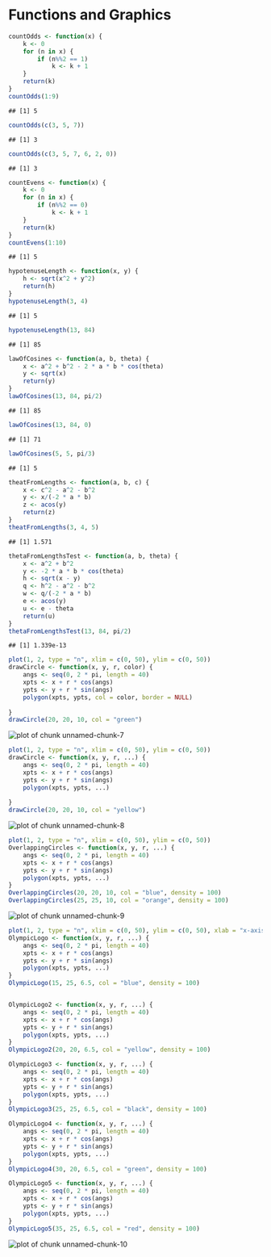 Functions and Graphics 
========================================================


```r
countOdds <- function(x) {
    k <- 0
    for (n in x) {
        if (n%%2 == 1) 
            k <- k + 1
    }
    return(k)
}
countOdds(1:9)
```

```
## [1] 5
```

```r
countOdds(c(3, 5, 7))
```

```
## [1] 3
```

```r
countOdds(c(3, 5, 7, 6, 2, 0))
```

```
## [1] 3
```



```r
countEvens <- function(x) {
    k <- 0
    for (n in x) {
        if (n%%2 == 0) 
            k <- k + 1
    }
    return(k)
}
countEvens(1:10)
```

```
## [1] 5
```


```r
hypotenuseLength <- function(x, y) {
    h <- sqrt(x^2 + y^2)
    return(h)
}
hypotenuseLength(3, 4)
```

```
## [1] 5
```

```r
hypotenuseLength(13, 84)
```

```
## [1] 85
```



```r
lawOfCosines <- function(a, b, theta) {
    x <- a^2 + b^2 - 2 * a * b * cos(theta)
    y <- sqrt(x)
    return(y)
}
lawOfCosines(13, 84, pi/2)
```

```
## [1] 85
```

```r
lawOfCosines(13, 84, 0)
```

```
## [1] 71
```

```r
lawOfCosines(5, 5, pi/3)
```

```
## [1] 5
```




```r
theatFromLengths <- function(a, b, c) {
    x <- c^2 - a^2 - b^2
    y <- x/(-2 * a * b)
    z <- acos(y)
    return(z)
}
theatFromLengths(3, 4, 5)
```

```
## [1] 1.571
```



```r
thetaFromLengthsTest <- function(a, b, theta) {
    x <- a^2 + b^2
    y <- -2 * a * b * cos(theta)
    h <- sqrt(x - y)
    q <- h^2 - a^2 - b^2
    w <- q/(-2 * a * b)
    e <- acos(y)
    u <- e - theta
    return(u)
}
thetaFromLengthsTest(13, 84, pi/2)
```

```
## [1] 1.339e-13
```



```r
plot(1, 2, type = "n", xlim = c(0, 50), ylim = c(0, 50))
drawCircle <- function(x, y, r, color) {
    angs <- seq(0, 2 * pi, length = 40)
    xpts <- x + r * cos(angs)
    ypts <- y + r * sin(angs)
    polygon(xpts, ypts, col = color, border = NULL)
    
}
drawCircle(20, 20, 10, col = "green")
```

![plot of chunk unnamed-chunk-7](figure/unnamed-chunk-7.png) 



```r
plot(1, 2, type = "n", xlim = c(0, 50), ylim = c(0, 50))
drawCircle <- function(x, y, r, ...) {
    angs <- seq(0, 2 * pi, length = 40)
    xpts <- x + r * cos(angs)
    ypts <- y + r * sin(angs)
    polygon(xpts, ypts, ...)
    
}
drawCircle(20, 20, 10, col = "yellow")
```

![plot of chunk unnamed-chunk-8](figure/unnamed-chunk-8.png) 



```r
plot(1, 2, type = "n", xlim = c(0, 50), ylim = c(0, 50))
OverlappingCircles <- function(x, y, r, ...) {
    angs <- seq(0, 2 * pi, length = 40)
    xpts <- x + r * cos(angs)
    ypts <- y + r * sin(angs)
    polygon(xpts, ypts, ...)
}
OverlappingCircles(20, 20, 10, col = "blue", density = 100)
OverlappingCircles(25, 25, 10, col = "orange", density = 100)
```

![plot of chunk unnamed-chunk-9](figure/unnamed-chunk-9.png) 



```r
plot(1, 2, type = "n", xlim = c(0, 50), ylim = c(0, 50), xlab = "x-axis", ylab = "y-axis")
OlympicLogo <- function(x, y, r, ...) {
    angs <- seq(0, 2 * pi, length = 40)
    xpts <- x + r * cos(angs)
    ypts <- y + r * sin(angs)
    polygon(xpts, ypts, ...)
}
OlympicLogo(15, 25, 6.5, col = "blue", density = 100)


OlympicLogo2 <- function(x, y, r, ...) {
    angs <- seq(0, 2 * pi, length = 40)
    xpts <- x + r * cos(angs)
    ypts <- y + r * sin(angs)
    polygon(xpts, ypts, ...)
}
OlympicLogo2(20, 20, 6.5, col = "yellow", density = 100)

OlympicLogo3 <- function(x, y, r, ...) {
    angs <- seq(0, 2 * pi, length = 40)
    xpts <- x + r * cos(angs)
    ypts <- y + r * sin(angs)
    polygon(xpts, ypts, ...)
}
OlympicLogo3(25, 25, 6.5, col = "black", density = 100)

OlympicLogo4 <- function(x, y, r, ...) {
    angs <- seq(0, 2 * pi, length = 40)
    xpts <- x + r * cos(angs)
    ypts <- y + r * sin(angs)
    polygon(xpts, ypts, ...)
}
OlympicLogo4(30, 20, 6.5, col = "green", density = 100)

OlympicLogo5 <- function(x, y, r, ...) {
    angs <- seq(0, 2 * pi, length = 40)
    xpts <- x + r * cos(angs)
    ypts <- y + r * sin(angs)
    polygon(xpts, ypts, ...)
}
OlympicLogo5(35, 25, 6.5, col = "red", density = 100)
```

![plot of chunk unnamed-chunk-10](figure/unnamed-chunk-10.png) 




